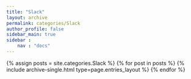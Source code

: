 ```yaml
---
title: "Slack"
layout: archive
permalink: categories/Slack
author_profile: false
sidebar_main: true
sidebar :
    nav : "docs"
---
```


{% assign posts = site.categories.Slack %}
{% for post in posts %} {% include archive-single.html type=page.entries_layout %} {% endfor %}